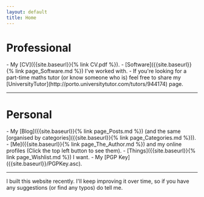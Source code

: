 ```yaml
---
layout: default
title: Home
---
```


<h1 class="page-title">Professional</h1>
- My [CV]({{site.baseurl}}{% link CV.pdf %}).
- [Software]({{site.baseurl}}{% link page_Software.md %}) I've worked with.
- If you're looking for a part-time maths tutor (or know someone who is) feel free to share my [UniversityTutor](http://porto.universitytutor.com/tutors/944174) page.

<hr>

<h1 class="page-title">Personal</h1>
- My [Blog]({{site.baseurl}}{% link page_Posts.md %}) (and the same [organised by categories]({{site.baseurl}}{% link page_Categories.md %})).
- [Me]({{site.baseurl}}{% link page_The_Author.md %}) and my online profiles (Click the top left button to see them).
- [Things]({{site.baseurl}}{% link page_Wishlist.md %}) I want.
- My [PGP Key]({{site.baseurl}}/PGPKey.asc).

<hr>

I built this website recently. I'll keep improving it over time, so if you have any suggestions (or find any typos) do tell me.